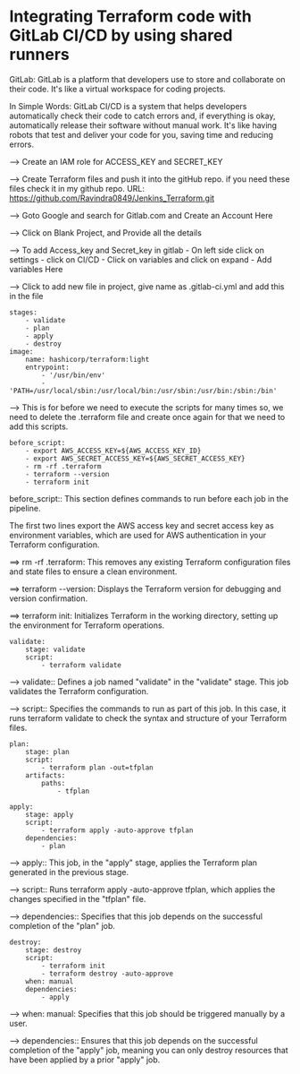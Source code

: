 # Integrating Terraform code with GitLab CI/CD by using shared runners

GitLab: GitLab is a platform that developers use to store and collaborate on their code. It's like a virtual workspace for coding projects.

In Simple Words: GitLab CI/CD is a system that helps developers automatically check their code to catch errors and, if everything is okay, automatically release their software without manual work. It's like having robots that test and deliver your code for you, saving time and reducing errors.

--> Create an IAM role for ACCESS_KEY and SECRET_KEY

--> Create Terraform files and push it into the gitHub repo. if you need these files check it in my github repo. URL: https://github.com/Ravindra0849/Jenkins_Terraform.git

--> Goto Google and search for  Gitlab.com and Create an Account Here

--> Click on Blank Project, and Provide all the details

--> To add Access_key and Secret_key in gitlab 
    -   On left side click on settings
    -   click on CI/CD
    -   Click on variables and click on expand
    -   Add variables Here

--> Click to add new file in project, give name as .gitlab-ci.yml  and add this in the file
    
    stages: 
        - validate
        - plan
        - apply
        - destroy
    image:
        name: hashicorp/terraform:light
        entrypoint:
            - '/usr/bin/env'
            - 'PATH=/usr/local/sbin:/usr/local/bin:/usr/sbin:/usr/bin:/sbin:/bin'

--> This is for  before we need to execute the scripts for many times so, we need to delete the .terraform file and create  once again for that we need to add this scripts.

    before_script:
        - export AWS_ACCESS_KEY=${AWS_ACCESS_KEY_ID}
        - export AWS_SECRET_ACCESS_KEY=${AWS_SECRET_ACCESS_KEY}
        - rm -rf .terraform
        - terraform --version
        - terraform init

before_script:: This section defines commands to run before each job in the pipeline.

The first two lines export the AWS access key and secret access key as environment variables, which are used for AWS authentication in your Terraform configuration.

==> rm -rf .terraform: This removes any existing Terraform configuration files and state files to ensure a clean environment.

==> terraform --version: Displays the Terraform version for debugging and version confirmation.

==> terraform init: Initializes Terraform in the working directory, setting up the environment for Terraform operations.

    validate:
        stage: validate
        script:
            - terraform validate

--> validate:: Defines a job named "validate" in the "validate" stage. This job validates the Terraform configuration.

--> script:: Specifies the commands to run as part of this job. In this case, it runs terraform validate to check the syntax and structure of your Terraform files.

    plan:
        stage: plan
        script:
            - terraform plan -out=tfplan
        artifacts:
            paths:
                - tfplan

    apply:
        stage: apply
        script:
            - terraform apply -auto-approve tfplan
        dependencies:
            - plan

-->  apply:: This job, in the "apply" stage, applies the Terraform plan generated in the previous stage.

--> script:: Runs terraform apply -auto-approve tfplan, which applies the changes specified in the "tfplan" file.

--> dependencies:: Specifies that this job depends on the successful completion of the "plan" job.

    destroy:
        stage: destroy
        script:
            - terraform init
            - terraform destroy -auto-approve
        when: manual
        dependencies: 
            - apply

--> when: manual: Specifies that this job should be triggered manually by a user.

--> dependencies:: Ensures that this job depends on the successful completion of the "apply" job, meaning you can only destroy resources that have been applied by a prior "apply" job.

